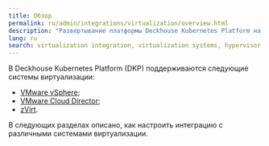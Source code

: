 ```yaml
---
title: Обзор
permalink: ru/admin/integrations/virtualization/overview.html
description: "Развертывание платформы Deckhouse Kubernetes Platform на системах виртуализации включая VMware vSphere, VMware Cloud Director и zVirt."
lang: ru
search: virtualization integration, virtualization systems, hypervisor integration, интеграция с виртуализацией
---
```


В Deckhouse Kubernetes Platform (DKP) поддерживаются следующие системы виртуализации:

* [VMware vSphere](./vsphere/vsphere-authorization.html);
* [VMware Cloud Director](./vcd/connection-and-authorization.html);
* [zVirt](./zvirt/zvirt-authorization.html).

В следующих разделах описано, как настроить интеграцию с различными системами виртуализации.
